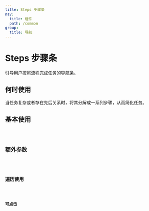 ```yaml
---
title: Steps 步骤条
nav:
  title: 组件
  path: /common
group:
  title: 导航
---
```


# Steps 步骤条

引导用户按照流程完成任务的导航条。

## 何时使用

当任务复杂或者存在先后关系时，将其分解成一系列步骤，从而简化任务。

## 基本使用

<code src="./demos/index1.tsx"/>

## 额外参数

<code src="./demos/index2.tsx"/>

## 遍历使用

<code src="./demos/index3.tsx" />

## 可点击

<code src="./demos/index4.tsx"/>

<API />
